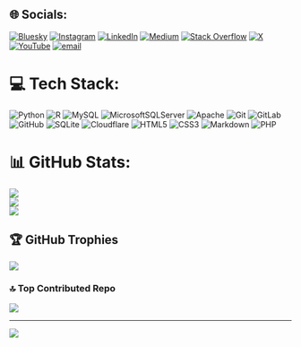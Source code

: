 
## 🌐 Socials:
[![Bluesky](https://img.shields.io/badge/bluesky-0285FF?style=for-the-badge&logo=bluesky&logoColor=%23FFFFFF)](https://bsky.app/profile/@mertdemir1638.bsky.social) [![Instagram](https://img.shields.io/badge/Instagram-%23E4405F.svg?logo=Instagram&logoColor=white)](https://instagram.com/mertdemir1638) [![LinkedIn](https://img.shields.io/badge/LinkedIn-%230077B5.svg?logo=linkedin&logoColor=white)](https://linkedin.com/in/https://www.linkedin.com/in/mertdemir1638/) [![Medium](https://img.shields.io/badge/Medium-12100E?logo=medium&logoColor=white)](https://medium.com/@mertdemir1638) [![Stack Overflow](https://img.shields.io/badge/-Stackoverflow-FE7A16?logo=stack-overflow&logoColor=white)](https://stackoverflow.com/users/15285283) [![X](https://img.shields.io/badge/X-black.svg?logo=X&logoColor=white)](https://x.com/MertDemir1638) [![YouTube](https://img.shields.io/badge/YouTube-%23FF0000.svg?logo=YouTube&logoColor=white)](https://youtube.com/@mertdemir1638) [![email](https://img.shields.io/badge/Email-D14836?logo=gmail&logoColor=white)](mailto:mertdemir1638@gmail.com) 

# 💻 Tech Stack:
![Python](https://img.shields.io/badge/python-3670A0?style=for-the-badge&logo=python&logoColor=ffdd54) ![R](https://img.shields.io/badge/r-%23276DC3.svg?style=for-the-badge&logo=r&logoColor=white) ![MySQL](https://img.shields.io/badge/mysql-4479A1.svg?style=for-the-badge&logo=mysql&logoColor=white) ![MicrosoftSQLServer](https://img.shields.io/badge/Microsoft%20SQL%20Server-CC2927?style=for-the-badge&logo=microsoft%20sql%20server&logoColor=white) ![Apache](https://img.shields.io/badge/apache-%23D42029.svg?style=for-the-badge&logo=apache&logoColor=white) ![Git](https://img.shields.io/badge/git-%23F05033.svg?style=for-the-badge&logo=git&logoColor=white) ![GitLab](https://img.shields.io/badge/gitlab-%23181717.svg?style=for-the-badge&logo=gitlab&logoColor=white) ![GitHub](https://img.shields.io/badge/github-%23121011.svg?style=for-the-badge&logo=github&logoColor=white) ![SQLite](https://img.shields.io/badge/sqlite-%2307405e.svg?style=for-the-badge&logo=sqlite&logoColor=white) ![Cloudflare](https://img.shields.io/badge/Cloudflare-F38020?style=for-the-badge&logo=Cloudflare&logoColor=white) ![HTML5](https://img.shields.io/badge/html5-%23E34F26.svg?style=for-the-badge&logo=html5&logoColor=white) ![CSS3](https://img.shields.io/badge/css3-%231572B6.svg?style=for-the-badge&logo=css3&logoColor=white) ![Markdown](https://img.shields.io/badge/markdown-%23000000.svg?style=for-the-badge&logo=markdown&logoColor=white) ![PHP](https://img.shields.io/badge/php-%23777BB4.svg?style=for-the-badge&logo=php&logoColor=white)
# 📊 GitHub Stats:
![](https://github-readme-stats.vercel.app/api?username=MertDemir1638&theme=dark&hide_border=false&include_all_commits=true&count_private=true)<br/>
![](https://nirzak-streak-stats.vercel.app/?user=MertDemir1638&theme=dark&hide_border=false)<br/>
![](https://github-readme-stats.vercel.app/api/top-langs/?username=MertDemir1638&theme=dark&hide_border=false&include_all_commits=true&count_private=true&layout=compact)

## 🏆 GitHub Trophies
![](https://github-profile-trophy.vercel.app/?username=MertDemir1638&theme=one_dark_pro&no-frame=false&no-bg=true&margin-w=4)

### 🔝 Top Contributed Repo
![](https://github-contributor-stats.vercel.app/api?username=MertDemir1638&limit=5&theme=dark&combine_all_yearly_contributions=true)

---
[![](https://visitcount.itsvg.in/api?id=MertDemir1638&icon=1&color=7)](https://visitcount.itsvg.in)
